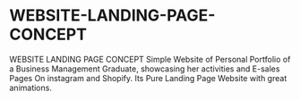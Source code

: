 # WEBSITE-LANDING-PAGE-CONCEPT
WEBSITE LANDING PAGE CONCEPT
Simple Website of Personal Portfolio of a Business Management Graduate, 
showcasing her activities and E-sales Pages On instagram and Shopify.
Its Pure Landing Page Website with great animations.

